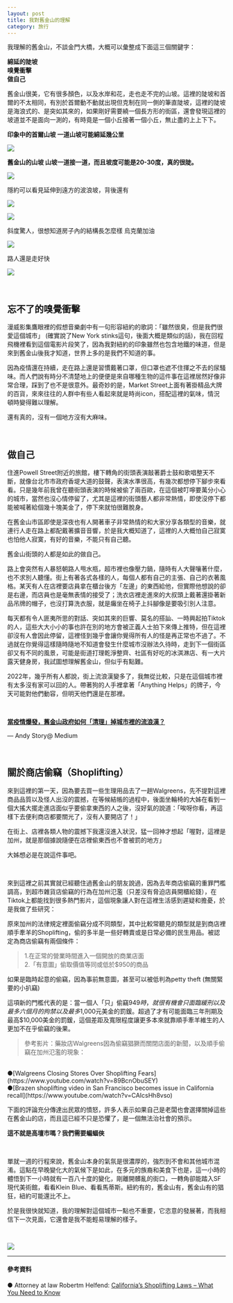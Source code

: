 ```yaml
---
layout: post
title: 我對舊金山的理解
category: 旅行
---
```


我理解的舊金山，不談金門大橋，大概可以彙整成下面這三個關鍵字：

  **綿延的陡坡** <br/>
  **嗅覺衝擊** <br/>
  **做自己** <br/>

舊金山很美，它有很多顏色，以及水岸和花，走也走不完的山坡。這裡的陡坡和首爾的不太相同，有別於首爾動不動就出現但克制在同一側的筆直陡坡，這裡的陡坡是海浪式的、是突如其來的，如果剛好需要繞一個長方形的街區，還會發現這裡的坡道並不是面向一測的，有時竟是一個小丘接著一個小丘，無止盡的上上下下。

**印象中的首爾山坡 一道山坡可能綿延幾公里**

![](/assets/img/Seoul-SF.png)


**舊金山的山坡 山坡一道接一道，而且坡度可能是20-30度，真的很陡。**

![](/assets/img/SF-sample2.png)

隱約可以看見延伸到遠方的波浪坡，背後還有

![](/assets/img/SF/any.png)

![](/assets/img/SF/IMG_0145.jpg)

斜度驚人，很想知道房子內的結構長怎麼樣 
烏克蘭加油

![](/assets/img/SF/IMG_0241.png)

路人還是走好快

![](/assets/img/SF/IMG_0287.png)

<br/>

## 忘不了的嗅覺衝擊

漫威影集鷹眼裡的假想音樂劇中有一句形容紐約的歌詞：「雖然很臭，但是我們很愛這個城市」 (確實說了New York stinks這句，後面大概是類似的話)，我在回程飛機裡看到這個電影片段笑了，因為我對紐約的印象雖然也包含地鐵的味道，但是來到舊金山後我才知道，世界上多的是我們不知道的事。

因為疫情還在持續，走在路上還是習慣戴著口罩，但口罩也遮不住揮之不去的尿騷味。而人們說有時分不清楚地上的便便是來自哪種生物的這件事在這裡居然好像非常合理，踩到了也不是很意外。最奇妙的是，Market Street上面有著掛精品大牌的百貨，來來往往的人群中有些人看起來就是時尚icon，搭配這裡的氣味，情況頓時變得難以理解。

還有真的，沒有一個地方沒有大麻味。

<br/>

## 做自己

住進Powell Street附近的旅館，樓下轉角的街頭表演敲著爵士鼓和歌唱整天不斷，就像台北市市政府香堤大道的鼓聲，表演水準很高，有幾次都想停下腳步來看看。只是幾年前我曾在聽街頭表演的時候被偷了兩百歐，在這個被叮嚀要萬分小心的城市，當然也沒心情停留了，尤其是這裡的街頭藝人都非常熱情，即使沒停下都能被喊著給個幾十塊美金了，停下來就怕很難脫身。

在舊金山市區即使是深夜也有人開著車子非常熱情的和大家分享各類型的音樂，就連行人走在路上都配戴著擴音音響，於是我大概知道了，這裡的人大概怕自己寂寞也怕他人寂寞，有好的音樂，不能只有自己聽。

舊金山街頭的人都是如此的做自己。

路上會突然有人暴怒朝路人甩水瓶，超市裡也像壓力鍋，隨時有人大聲嚷著什麼，也不求別人聽懂。街上有著各式各樣的人，每個人都有自己的主張、自己的衣著風格。某天有人在店裡要店員拿在櫃台後方「左邊」的東西給他，但實際他想說的卻是右邊，而店員也是毫無表情的接受了；洗衣店裡走進來的大叔頭上戴著還掛著新品吊牌的帽子，也沒打算洗衣服，就是癱坐在椅子上抖腳像是要吸引別人注意。

每天都有令人匪夷所思的對話、突如其來的巨響、莫名的搭訕、一時興起拍Tiktok的人，這些大大小小的事也許在別的地方會被正義人士拍下來傳上推特，但在這裡卻沒有人會因此停留，這裡怪到幾乎會讓你覺得所有人的怪是再正常也不過了。不過就在你覺得這樣隨時隨地不知道會發生什麼城市沒辦法久待時，走到下一個街區卻又有不同的風景，可能是街道打理乾淨整齊、社區有好吃的冰淇淋店、有一大片露天健身房，我試圖想理解舊金山，但似乎有點難。

2022年，幾乎所有人都說，街上流浪漢變多了，我無從比較，只是在這個城市裡有太多沒有家可以回的人。帶著狗的人手裡拿著「Anything Helps」的牌子，今天可能對他們動容，但明天他們還是在那裡。


<br/>

**[當疫情爆發，舊金山政府如何「清理」掉城市裡的流浪漢？](https://andystory.medium.com/%E7%95%B6%E7%96%AB%E6%83%85%E7%88%86%E7%99%BC-%E8%88%8A%E9%87%91%E5%B1%B1%E6%94%BF%E5%BA%9C%E5%A6%82%E4%BD%95-%E6%B8%85%E7%90%86-%E6%8E%89%E5%9F%8E%E5%B8%82%E8%A3%A1%E7%9A%84%E6%B5%81%E6%B5%AA%E6%BC%A2-1beb10bf40f8)**

— Andy Story@ Medium


<br/>

## 關於商店偷竊（Shoplifting）

來到這裡的第一天，因為要去買一些生理用品去了一趟Walgreens，先不提對這裡商品品質以及怪人出沒的震撼，在等候結帳的過程中，後面坐輪椅的大姊在看到一個大搖大擺走進店面似乎要偷拿東西的人之後，沒好氣的說道：「唉呀你看，再這樣下去便利商店都要關光了，沒有人要開店了！」

在街上、店裡各類人物的震撼下我還沒進入狀況，猛一回神才想起「喔對，這裡是加州，就是那個據說隨便在店裡偷東西也不會被罰的地方」

大姊想必是在說這件事吧。

<br/>

來到這裡之前其實就已經聽住過舊金山的朋友說過，因為去年商店偷竊的重罪門檻調高，到超市雜貨店偷竊的行為在加州氾濫（只差沒有脅迫店員開櫃給錢），在Tiktok上都能找到很多熱門影片，這個現象讓人對在這裡生活感到遲疑和擔憂，於是我做了些研究：

原來加州的法律規定裡面偷竊分成不同類型，其中比較常聽見的類型就是到商店裡順手牽羊的Shoplifting，偷的多半是一些好轉賣或是日常必備的民生用品。被認定為商店偷竊有兩個條件：
  
 > 1.在正常的營業時間進入一個開放的商業店面  <br/>
 > 2.「有意圖」偷取價值等同或低於$950的商品

如果是臨時起意的偷竊，因為事前無意圖，甚至可以被低判為petty theft (無關緊要的小扒竊)

這項新的門檻代表的是：當一個人「只」偷竊$949時，就很有機會只面臨緩刑以及最多六個月的拘禁以及最多$1,000元美金的罰鍰。超過了才有可能面臨三年刑期及最高$10,000美金的罰鍰，這個差距及寬限程度讓更多本來就靠順手牽羊維生的人更加不在乎偷竊的後果。

> 參考影片：藥妝店Walgreens因為偷竊猖獗而關閉店面的新聞，以及順手偷竊在加州氾濫的現象：
<br/> 
●[Walgreens Closing Stores Over Shoplifting Fears](https://www.youtube.com/watch?v=89BcnObuSEY)
<br/>
●[Brazen shoplifting video in San Francisco becomes issue in California recall](https://www.youtube.com/watch?v=CAIcsHh8vso)

<br/>

下面的評論充分傳達出民眾的憤怒，許多人表示如果自己是老闆也會選擇關掉這些在舊金山的店，而且這已經不只是恐懼了，是一個無法治社會的預示。

**這不就是高壇市嗎？我們需要蝙蝠俠**

<br/>

單就一週的行程來說，舊金山本身的氣氛是很濃厚的，強烈到不會和其他城市混淆。這點在早晚變化大的氣候下是如此，在多元的族裔和美食下也是，這一小時的體悟到下一小時就有一百八十度的變化，剛離開髒亂的街口，一轉角卻能踏入SF現代美術館，看看Klein Blue、看看馬蒂斯。紐約有的，舊金山有，舊金山有的猖狂，紐約可能還比不上。

於是我很快就知道，我的理解對這個城市一點也不重要，它恣意的發展著，而我相信下一次見面，它還會是我不能輕易理解的樣子。

<br/>

![](/assets/img/SF/IMG_0302.png)
<br/>

---
#### 參考資料

● Attorney at law Robertm Helfend: 
[California’s Shoplifting Laws – What You Need to Know](https://www.robertmhelfend.com/criminal-defense/california-shoplifting-laws/?fbclid=IwAR2-bVR1VtsTXdOJdZjcf54_KanZL_o79pzl3i-WjYYtpQLBqNTscXz-LkI)
